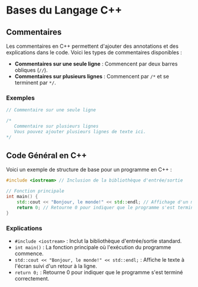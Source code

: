 # Bases du Langage C++

## Commentaires

Les commentaires en C++ permettent d'ajouter des annotations et des explications dans le code. Voici les types de commentaires disponibles :

- **Commentaires sur une seule ligne** : Commencent par deux barres obliques (`//`).
- **Commentaires sur plusieurs lignes** : Commencent par `/*` et se terminent par `*/`.

### Exemples

```cpp
// Commentaire sur une seule ligne

/*
   Commentaire sur plusieurs lignes
   Vous pouvez ajouter plusieurs lignes de texte ici.
*/
```

## Code Général en C++

Voici un exemple de structure de base pour un programme en C++ :

```cpp
#include <iostream> // Inclusion de la bibliothèque d'entrée/sortie

// Fonction principale
int main() {
    std::cout << "Bonjour, le monde!" << std::endl; // Affichage d'un message
    return 0; // Retourne 0 pour indiquer que le programme s'est terminé avec succès
}
```

### Explications

- `#include <iostream>` : Inclut la bibliothèque d'entrée/sortie standard.
- `int main()` : La fonction principale où l'exécution du programme commence.
- `std::cout << "Bonjour, le monde!" << std::endl;` : Affiche le texte à l'écran suivi d'un retour à la ligne.
- `return 0;` : Retourne 0 pour indiquer que le programme s'est terminé correctement.

